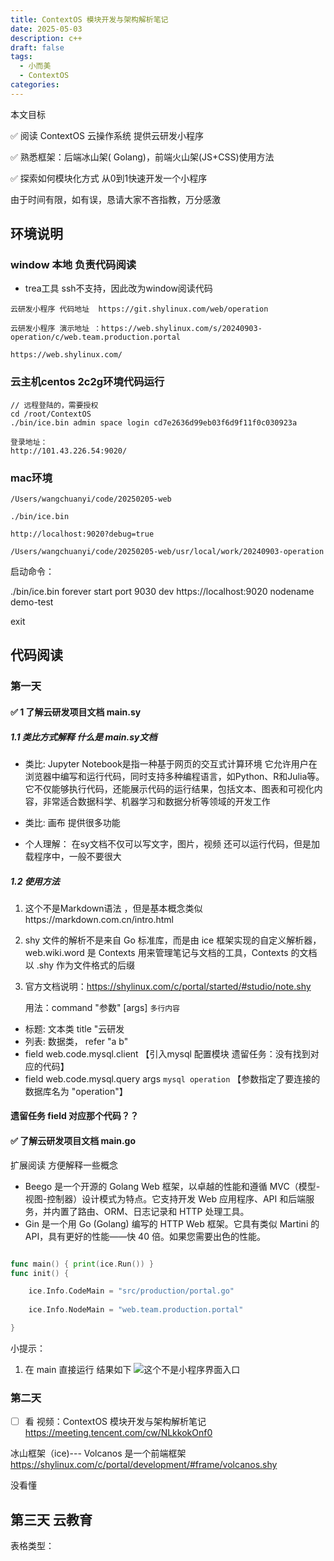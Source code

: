 ```yaml
---
title: ContextOS 模块开发与架构解析笔记
date: 2025-05-03
description: c++
draft: false
tags:
  - 小而美
  - ContextOS
categories:
---
```



本文目标

✅ 阅读 ContextOS 云操作系统 提供云研发小程序

✅ 熟悉框架：后端冰山架( Golang)，前端火山架(JS+CSS)使用方法

✅ 探索如何模块化方式 从0到1快速开发一个小程序

由于时间有限，如有误，恳请大家不吝指教，万分感激




## 环境说明

 ###  window 本地 负责代码阅读

- trea工具 ssh不支持，因此改为window阅读代码

```
云研发小程序 代码地址  https://git.shylinux.com/web/operation

云研发小程序 演示地址 ：https://web.shylinux.com/s/20240903-operation/c/web.team.production.portal

https://web.shylinux.com/
```
### 云主机centos 2c2g环境代码运行


```shell
// 远程登陆的，需要授权
cd /root/ContextOS
./bin/ice.bin admin space login cd7e2636d99eb03f6d9f11f0c030923a

登录地址：
http://101.43.226.54:9020/
```

### mac环境

```
/Users/wangchuanyi/code/20250205-web

./bin/ice.bin

http://localhost:9020?debug=true

/Users/wangchuanyi/code/20250205-web/usr/local/work/20240903-operation

```

启动命令：

./bin/ice.bin forever start port 9030 dev https://localhost:9020 nodename demo-test

exit


## 代码阅读

### 第一天

#### ✅ 1 了解云研发项目文档 main.sy

##### 1.1 类比方式解释 什么是 main.sy文档

- 类比:
Jupyter Notebook是指一种基于网页的交互式计算环境
它允许用户在浏览器中编写和运行代码，同时支持多种编程语言，如Python、R和Julia等。
它不仅能够执行代码，还能展示代码的运行结果，包括文本、图表和可视化内容，非常适合数据科学、机器学习和数据分析等领域的开发工作
- 类比: 画布 提供很多功能

- 个人理解：
在sy文档不仅可以写文字，图片，视频 还可以运行代码，但是加载程序中，一般不要很大


##### 1.2 使用方法

1. 这个不是Markdown语法 ，但是基本概念类似https://markdown.com.cn/intro.html
2. shy 文件的解析不是来自 Go 标准库，而是由 ice 框架实现的自定义解析器，web.wiki.word 是 Contexts 用来管理笔记与文档的工具，Contexts 的文档以 .shy 作为文件格式的后缀
3. 官方文档说明：https://shylinux.com/c/portal/started/#studio/note.shy

   用法：command "参数" [args] `多行内容`

- 标题:  文本类   title "云研发 
- 列表: 数据类， refer "a b"
 - field web.code.mysql.client   【引入mysql 配置模块 遗留任务：没有找到对应的代码】
- field web.code.mysql.query args `mysql operation` 【参数指定了要连接的数据库名为 "operation"】 

####  遗留任务  field 对应那个代码？？



#### ✅ 了解云研发项目文档 main.go


扩展阅读 方便解释一些概念
-  Beego 是一个开源的 Golang Web 框架，以卓越的性能和遵循 MVC（模型-视图-控制器）设计模式为特点。它支持开发 Web 应用程序、API 和后端服务，并内置了路由、ORM、日志记录和 HTTP 处理工具。
- Gin 是一个用 Go (Golang) 编写的 HTTP Web 框架。它具有类似 Martini 的 API，具有更好的性能——快 40 倍。如果您需要出色的性能。

```go

func main() { print(ice.Run()) }
func init() {

	ice.Info.CodeMain = "src/production/portal.go"
	
	ice.Info.NodeMain = "web.team.production.portal"

}

```


小提示：
1. 在 main 直接运行 结果如下 
![这个不是小程序界面入口](https://s2.loli.net/2025/05/25/unTLYVtJ9IocHAw.png)
### 第二天

- [ ]  看 视频：ContextOS 模块开发与架构解析笔记  https://meeting.tencent.com/cw/NLkkokOnf0


冰山框架（ice)--- Volcanos 是一个前端框架
https://shylinux.com/c/portal/development/#frame/volcanos.shy

没看懂

## 第三天 云教育

表格类型：




